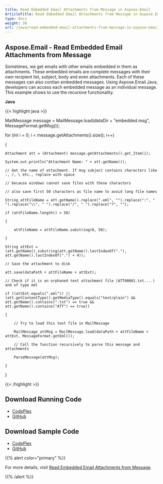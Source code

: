 ```yaml
---
title: Read Embedded Email Attachments from Message in Aspose.Email
ArticleTitle: Read Embedded Email Attachments from Message in Aspose.Email
type: docs
weight: 30
url: /java/read-embedded-email-attachments-from-message-in-aspose-email/
---
```


## **Aspose.Email - Read Embedded Email Attachments from Message**
Sometimes, we get emails with other emails embedded in them as attachments. These embedded emails are complete messages with their own recipient list, subject, body and even attachments. Each of these messages can also contian embedded messages.
Using Aspose.Email Java, developers can access each embedded message as an individual message. This example shows to use the recursive functionality.

**Java**

{{< highlight java >}}

 MailMessage message = MailMessage.load(dataDir + "embedded.msg", MessageFormat.getMsg());

for (int i = 0; i < message.getAttachments().size(); i++)

{

    Attachment att = (Attachment) message.getAttachments().get_Item(i);

    System.out.println("Attachment Name: " + att.getName());

    // Get the name of attachment. If msg subject contains characters like :, /, \ etc., replace with space

    // because windows cannot save files with these characters

    // also save first 50 characters as file name to avoid long file names

    String attFileName = att.getName().replace(".eml", "").replace(":", " ").replace("\\", " ").replace("/", " ").replace("?", "");

    if (attFileName.length() > 50)

    {

        attFileName = attFileName.substring(0, 50);

    }

    String attExt = (att.getName().substring(att.getName().lastIndexOf("."), att.getName().lastIndexOf(".") + 4));

    // Save the attachment to disk

    att.save(dataPath + attFileName + attExt);

    // Check if it is an orphaned text attachment file (ATT00001.txt....) and of type eml

    if ((attExt.equals(".eml")) || (att.getContentType().getMediaType().equals("text/plain") && att.getName().contains(".txt") == true && att.getName().contains("ATT") == true))

    {

        // Try to load this text file in MailMessage

        MailMessage attMsg = MailMessage.load(dataPath + attFileName + attExt, MessageFormat.getEml());

        // Call the function recursively to parse this message and attachments

        ParseMessage(attMsg);

    }

}

{{< /highlight >}}
## **Download Running Code**
- [CodePlex](https://archive.codeplex.com/?p=asposeemailjavaapachepoi)
- [GitHub](https://github.com/aspose-email/Aspose.Email-for-Java/releases/tag/Aspose.Email_Java_for_Apache_POI-v1.0.0)
## **Download Sample Code**
- [CodePlex](https://archive.codeplex.com/?p=asposeemailjavaapachepoi#src/main/java/com/aspose/email/examples/asposefeatures/programmingemail/readembeddedattachments/AsposeReadEmbeddedAttachments.java)
- [GitHub](https://github.com/aspose-email/Aspose.Email-for-Java/blob/master/Plugins/Aspose_Email_for_Apache_POI/src/main/java/com/aspose/email/examples/asposefeatures/programmingemail/readembeddedattachments/AsposeReadEmbeddedAttachments.java)

{{% alert color="primary" %}} 

For more details, visit [Read Embedded Email Attachments from Message](/email/java/working-with-attachments-and-embedded-objects/).

{{% /alert %}}
